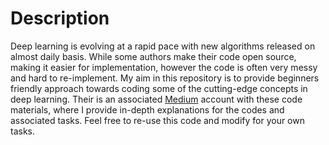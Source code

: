 # Description
Deep learning is evolving at a rapid pace with new algorithms released on almost daily basis. While some authors make their code open source, making it easier for implementation, however the code is often very messy and hard to re-implement. My aim in this repository is to provide beginners friendly approach towards coding some of the cutting-edge concepts in deep learning. Their is an associated [Medium](https://medium.com/@naveed88375) account with these code materials, where I provide in-depth explanations for the codes and associated tasks. Feel free to re-use this code and modify for your own tasks.